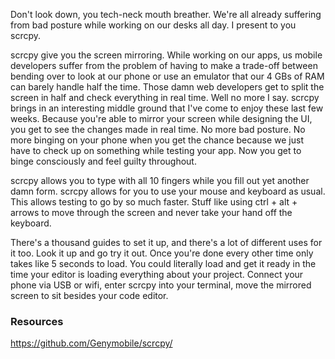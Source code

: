 
Don't look down, you tech-neck mouth breather. We're all already suffering from bad posture while working on our desks all day. I present to you scrcpy.

scrcpy give you the screen mirroring. While working on our apps, us mobile developers suffer from the problem of having to make a trade-off between bending over to look at our phone or use an emulator that our 4 GBs of RAM can barely handle half the time. Those damn web developers get to split the screen in half and check everything in real time. Well no more I say. scrcpy brings in an interesting middle ground that I've come to enjoy these last few weeks. Because you're able to mirror your screen while designing the UI, you get to see the changes made in real time. No more bad posture. No more binging on your phone when you get the chance because we just have to check up on something while testing your app. Now you get to binge consciously and feel guilty throughout. 

scrcpy allows you to type with all 10 fingers while you fill out yet another damn form. scrcpy allows for you to use your mouse and keyboard as usual. This allows testing to go by so much faster. Stuff like using ctrl + alt + arrows to move through the screen and never take your hand off the keyboard.

There's a thousand guides to set it up, and there's a lot of different uses for it too. Look it up and go try it out. Once you're done every other time only takes like 5 seconds to load. You could literally load and get it ready in the time your editor is loading everything about your project. Connect your phone via USB or wifi, enter scrcpy into your terminal, move the mirrored screen to sit besides your code editor. 


### Resources

https://github.com/Genymobile/scrcpy/
